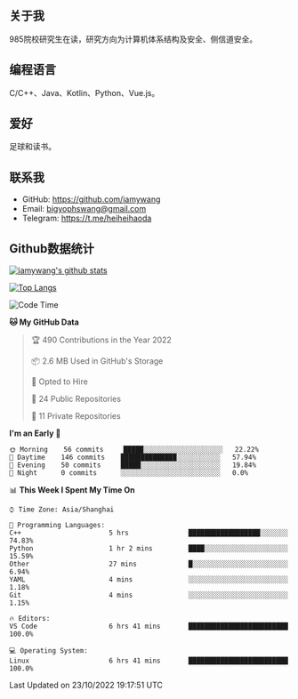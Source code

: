 ## 关于我

985院校研究生在读，研究方向为计算机体系结构及安全、侧信道安全。

## 编程语言

C/C++、Java、Kotlin、Python、Vue.js。

## 爱好

足球和读书。

## 联系我

- GitHub: https://github.com/iamywang
- Email: bigyophswang@gmail.com
- Telegram: https://t.me/heiheihaoda

## Github数据统计

[![iamywang's github stats](https://github-readme-stats.vercel.app/api?username=iamywang&count_private=true&show_icons=true)]()

[![Top Langs](https://github-readme-stats.vercel.app/api/top-langs/?username=iamywang&layout=compact)]()

<!--START_SECTION:waka-->
![Code Time](http://img.shields.io/badge/Code%20Time-613%20hrs%2033%20mins-blue)

**🐱 My GitHub Data** 

> 🏆 490 Contributions in the Year 2022
 > 
> 📦 2.6 MB Used in GitHub's Storage 
 > 
> 💼 Opted to Hire
 > 
> 📜 24 Public Repositories 
 > 
> 🔑 11 Private Repositories  
 > 
**I'm an Early 🐤** 

```text
🌞 Morning    56 commits     █████░░░░░░░░░░░░░░░░░░░░   22.22% 
🌆 Daytime    146 commits    ██████████████░░░░░░░░░░░   57.94% 
🌃 Evening    50 commits     █████░░░░░░░░░░░░░░░░░░░░   19.84% 
🌙 Night      0 commits      ░░░░░░░░░░░░░░░░░░░░░░░░░   0.0%

```


📊 **This Week I Spent My Time On** 

```text
⌚︎ Time Zone: Asia/Shanghai

💬 Programming Languages: 
C++                      5 hrs               ██████████████████░░░░░░░   74.83% 
Python                   1 hr 2 mins         ████░░░░░░░░░░░░░░░░░░░░░   15.59% 
Other                    27 mins             █░░░░░░░░░░░░░░░░░░░░░░░░   6.94% 
YAML                     4 mins              ░░░░░░░░░░░░░░░░░░░░░░░░░   1.18% 
Git                      4 mins              ░░░░░░░░░░░░░░░░░░░░░░░░░   1.15%

🔥 Editors: 
VS Code                  6 hrs 41 mins       █████████████████████████   100.0%

💻 Operating System: 
Linux                    6 hrs 41 mins       █████████████████████████   100.0%

```


 Last Updated on 23/10/2022 19:17:51 UTC
<!--END_SECTION:waka-->
